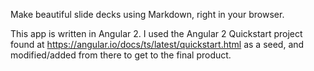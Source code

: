 Make beautiful slide decks using Markdown, right in your browser.

This app is written in Angular 2. I used the Angular 2 Quickstart project found at https://angular.io/docs/ts/latest/quickstart.html as a seed, and modified/added from there to get to the final product.

  
